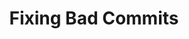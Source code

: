 ---
layout: module
leadingpath: ../
title: Fixing Bad Commits
pre-requisites: CONT-CLI-16_Reverting-commits
learning-objective: Discover steps you can take when you realize you messed up the last commit.
screens:
  - lab:
      title: Making Commits
      id: CONT-CLI-17-lab-01
      presenter-script:
        - Next we will learn how to change a commit. Complete these steps to prepare your files for this exercise.
      steps:
        - description: Create a file called `onefile.md`. Do not commit the file.
          id: CONT-CLI-17-01-onefile
        - description: Create a file called `twofile.md`. Do not commit the file.
          id: CONT-CLI-17-01-twofile
  - video-slide:
      title: Fixing Bad Commits
      video: https://www.youtube.com/watch?v=r5C6yXNaSGo
      video-script:
        - do: "Type `git add onefile.md`"
          say: "Let's add onefile.md to staging."
        - do: "Type `git commit -m\"my mispelled commit msg\"`"
          say: "Next let's type a commit message - but I'm going to make a mistake so I can fix it."
        - do: "Type `git status`"
          say: "So I have committed onefile.md, but I actually meant to commit twofile.md at the same time. We can fix this using a command called commit --amend."
        - do: "Type `git add twofile.md`"
          say: "First, we need to add twofile.md to the staging area."
        - do: "Type `git commit --amend`"
          say: "Then we can type git commit --amend. Git will automatically add the content of the staging area to the last commit and open our text editor so we can change our commit message."
        - do: "Type the corrected commit message"
          say: "Simply type a new commit message or you can keep the one you already typed if it was correct."
        - do: "Click `Save > Quit`"
          say: "Then save the commit message and close the text editor. In this case, we added a file and fixed the commit message. If you only wanted to fix the commit message, you would use the same command but leave the staging area empty."
      production-notes:
  - lab:
      title: Using Commit Amend
      id: CONT-CLI-17-lab-02
      presenter-script:
        - Now it is your turn to practice the steps we discussed.
      steps:
        - description: Create a new file called threefile.md.
          id: CONT-CLI-17-02-threefile
        - description: Add `threefile.md` to your previous commit.
          id: CONT-CLI-17-02-amend
additional-labs:
additional-questions:
resources:

---